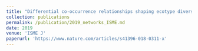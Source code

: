 ```yaml
---
title: "Differential co-occurrence relationships shaping ecotype diversification within Thaumarchaeota populations in the coastal ocean water column"
collection: publications
permalink: /publication/2019_networks_ISME.md
date: 2019
venue: 'ISME J'
paperurl: 'https://www.nature.com/articles/s41396-018-0311-x'
---
```

